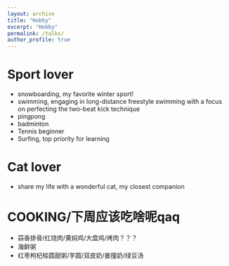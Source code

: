 ```yaml
---
layout: archive
title: "Hobby"
excerpt: "Hobby"
permalink: /talks/
author_profile: true
---
```


Sport lover
======
* snowboarding, my favorite winter sport!
* swimming, engaging in long-distance freestyle swimming with a focus on perfecting the two-beat kick technique
* pingpong
* badminton
* Tennis beginner
* Surfing, top priority for learning


Cat lover
======
* share my life with a wonderful cat, my closest companion


COOKING/下周应该吃啥呢qaq
======
* 蒜香排骨/红烧肉/黄焖鸡/大盘鸡/烤肉？？？
* 海鲜粥
* 红枣枸杞桂圆甜粥/芋圆/双皮奶/姜撞奶/绿豆汤
